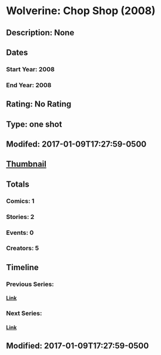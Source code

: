 # Wolverine: Chop Shop (2008)
## Description: None
## Dates
### Start Year: 2008
### End Year: 2008
## Rating: No Rating
## Type: one shot
## Modifed: 2017-01-09T17:27:59-0500
## [Thumbnail](http://i.annihil.us/u/prod/marvel/i/mg/8/b0/4bb680da0418b.jpg)
## Totals
### Comics: 1
### Stories: 2
### Events: 0
### Creators: 5
## Timeline
### Previous Series: 
#### [Link]()
### Next Series: 
#### [Link]()
## Modified: 2017-01-09T17:27:59-0500